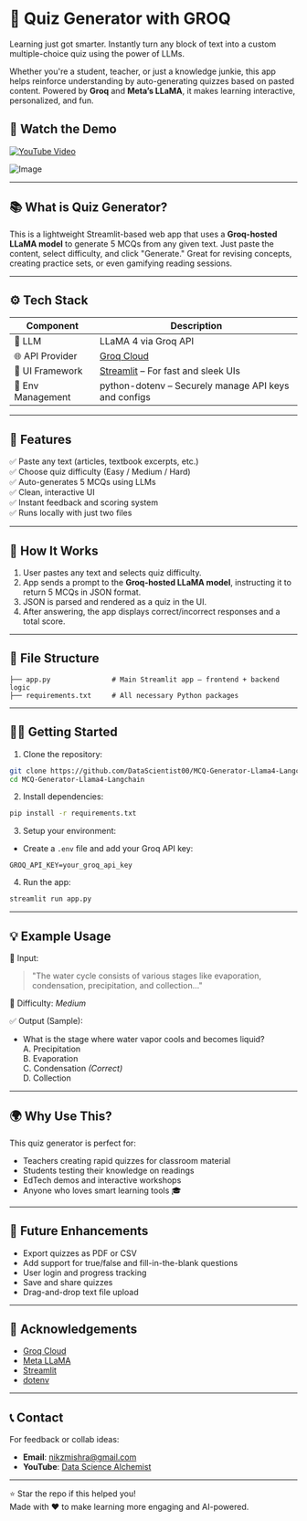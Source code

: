 
# 🧠 Quiz Generator with GROQ

Learning just got smarter. Instantly turn any block of text into a custom multiple-choice quiz using the power of LLMs.

Whether you're a student, teacher, or just a knowledge junkie, this app helps reinforce understanding by auto-generating quizzes based on pasted content. Powered by **Groq** and **Meta’s LLaMA**, it makes learning interactive, personalized, and fun.

## 🎥 Watch the Demo
[![YouTube Video](https://img.shields.io/badge/YouTube-Watch%20Demo-red?logo=youtube&logoColor=white&style=for-the-badge)](https://youtu.be/Zenvo0z6p4w)

![Image](https://github.com/user-attachments/assets/077cddde-b0da-4e02-b5a3-27ec31a9826d)

---

## 📚 What is Quiz Generator?

This is a lightweight Streamlit-based web app that uses a **Groq-hosted LLaMA model** to generate 5 MCQs from any given text. Just paste the content, select difficulty, and click "Generate." Great for revising concepts, creating practice sets, or even gamifying reading sessions.

---

## ⚙️ Tech Stack

| Component           | Description                                                   |
|--------------------|---------------------------------------------------------------|
| 🧠 LLM             | LLaMA 4 via Groq API                                           |
| 🌐 API Provider    | [Groq Cloud](https://console.groq.com)                         |
| 🎨 UI Framework    | [Streamlit](https://streamlit.io) – For fast and sleek UIs     |
| 🔐 Env Management  | python-dotenv – Securely manage API keys and configs           |

---

## 🚀 Features

✅ Paste any text (articles, textbook excerpts, etc.)  
✅ Choose quiz difficulty (Easy / Medium / Hard)  
✅ Auto-generates 5 MCQs using LLMs  
✅ Clean, interactive UI  
✅ Instant feedback and scoring system  
✅ Runs locally with just two files  

---

## 🧪 How It Works

1. User pastes any text and selects quiz difficulty.
2. App sends a prompt to the **Groq-hosted LLaMA model**, instructing it to return 5 MCQs in JSON format.
3. JSON is parsed and rendered as a quiz in the UI.
4. After answering, the app displays correct/incorrect responses and a total score.

---

## 📂 File Structure

```
├── app.py               # Main Streamlit app – frontend + backend logic
├── requirements.txt     # All necessary Python packages
```

---

## 🧑‍💻 Getting Started

1. Clone the repository:
```bash
git clone https://github.com/DataScientist00/MCQ-Generator-Llama4-Langchain.git
cd MCQ-Generator-Llama4-Langchain
```

2. Install dependencies:
```bash
pip install -r requirements.txt
```

3. Setup your environment:
- Create a `.env` file and add your Groq API key:
```
GROQ_API_KEY=your_groq_api_key
```

4. Run the app:
```bash
streamlit run app.py
```

---

## 💡 Example Usage

📄 Input:
> "The water cycle consists of various stages like evaporation, condensation, precipitation, and collection..."

🎯 Difficulty: *Medium*

✅ Output (Sample):
- What is the stage where water vapor cools and becomes liquid?  
  A. Precipitation  
  B. Evaporation  
  C. Condensation *(Correct)*  
  D. Collection

---

## 🌍 Why Use This?

This quiz generator is perfect for:
- Teachers creating rapid quizzes for classroom material  
- Students testing their knowledge on readings  
- EdTech demos and interactive workshops  
- Anyone who loves smart learning tools 🎓

---

## 🧠 Future Enhancements

- Export quizzes as PDF or CSV  
- Add support for true/false and fill-in-the-blank questions  
- User login and progress tracking  
- Save and share quizzes  
- Drag-and-drop text file upload  

---

## 🙌 Acknowledgements

- [Groq Cloud](https://groq.com)
- [Meta LLaMA](https://ai.meta.com/llama/)
- [Streamlit](https://streamlit.io)
- [dotenv](https://pypi.org/project/python-dotenv/)

---

## 📞 Contact

For feedback or collab ideas:

- **Email**: nikzmishra@gmail.com  
- **YouTube**: [Data Science Alchemist](https://www.youtube.com/@DataScience00/videos)

---

⭐ Star the repo if this helped you!  
Made with ❤️ to make learning more engaging and AI-powered.
